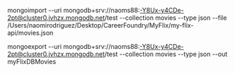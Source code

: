 mongoimport --uri mongodb+srv://naoms88:-Y8Ux-y4CDe-2pt@cluster0.jvhzx.mongodb.net/test --collection movies --type json --file /Users/naomirodriguez/Desktop/CareerFoundry/MyFlix/my-flix-api/movies.json

mongoexport --uri mongodb+srv://naoms88:-Y8Ux-y4CDe-2pt@cluster0.jvhzx.mongodb.net/test --collection movies --type json --out myFlixDBMovies